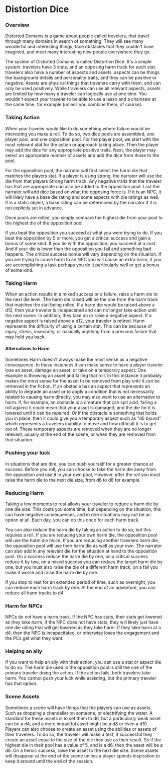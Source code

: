 # Distortion Dice

### Overview

Distorted Domains is a game about people called travelers, that travel through many domains in search of something. They will see many wonderful and interesting things, face obstacles that they couldn't have imagined, and meet many interesting new people everywhere they go.

The system of Distorted Domains is called Distortion Dice. It's a simple system. travelers have 3 stats, and an opposing harm track for each stat. travelers also have a number of aspects and assets. aspects can be things like background details and personality traits, and they can be positive or negative. Assets are physical things that travelers carry with them, and can only be used positively. While travelers can use all relevant aspects, assets are limited by how many a traveler can logically use at one time. You wouldn't expect your traveler to be able to use a lasso and a chainsaw at the same time, for example (unless you combine them, of course).

### Taking Action

When your traveler would like to do something where failure would be interesting you make a roll. To do so, two dice pools are assembled, one player pool, and one opposition pool. For the player pool, we start with the most relevant stat for the action or approach taking place. Then the player may add the dice for any appropriate positive traits. Next, the player may select an appropriate number of assets and add the dice from those to the pool.

For the opposition pool, the narrator will first select the harm die that matches the players stat. If a player is using strong, the narrator will use the die from that players Strong harm track. Any negative traits that the traveler has that are appropriate can also be added to the opposition pool. Last the narrator will add dice based on what the opposing force is. If it is an NPC, it will likely have a base die rating and some aspects with die ratings as well. If is a static object, a base rating can be determined by the narrator if it is not explictly set in advance. 

Once pools are rolled, you simply compare the highest die from your pool to the highest die of the opposition pool.

If you beat the opposition you succeed at what you were trying to do. If you beat the opposition by 5 or more, you get a critical success and gain a bonus of some kind. If you tie with the opposition, you succeed at a cost. And if your die is lower than the opposition you fail and something bad happens. The critical success bonus will vary depending on the situation. If you are trying to cause harm to an NPC you will cause an extra harm, if you are accomplishing a task perhaps you do it particularly well or get a bonus of some kind.

### Taking Harm

When an action results in a mixed success or a failure, raise a harm die to the next die level. The harm die raised will be the one from the harm track that matches the stat being rolled. If a harm die would be raised above a d12, then your traveler is incapaciated and can no longer take action until the next scene. In addition, they take on or raise a negative aspect. If a negative aspect is raised above a d12, your traveler is retired. Harm represents the difficulty of using a certain stat. This can be because of injury, stress, insecurity, or basically anything from a previous failure that may hold you back.

#### Alternatives to Harm

Sometimes Harm doesn't always make the most sense as a negative consequence. In these instances it can make sense to have a player traveler lose an asset, damage an asset, or take on a temporary aspect. One example is throwing an asset and failing that roll. In this instance it probably makes the most sense for the asset to be removed from play until it can be retrieved in the fiction. If an obstacle has an aspect that represents an ability to degrade an asset or to apply a condition that is not necessarily related to causing harm directly, you may also want to use an alternative to harm. If, for example, an obstacle is a creature that can spit acid, failing a roll against it could mean that your asset is damaged, and the die for it is lowered until it can be repaired. Or if the obstacle is something that holds you in place, then it could give you a temporary aspect such as "d6 bound" which represents a travelers inability to move and how difficult it is to get out of. These temporary aspects are removed when they are no longer relevant, usually at the end of the scene, or when they are removed from that situation.

### Pushing your luck

In situations that are dire, you can push yourself for a greater chance at success. Before you roll, you can choose to take the harm die away from the opposition and use it in your own pool, However, after the roll you must raise the harm die to the next die size, from d6 to d8 for example.

### Reducing Harm

Taking a few moments to rest allows your traveler to reduce a harm die by one die size. This costs you some time, but depending on the situation, this can have negative consequences, and in dire situations may not be an option at all. Each day, you can do this once for each harm track.

You can also reduce the harm die by taking an action to do so, but this requires a roll. If you are reducing your own harm die, the opposition pool will use the harm die twice. If you are reducing another travelers harm die, the opposition pool will use their harm die as well as your own. The narrator can also add in any relevant die for the situation at hand to the opposition pool. On a success reduce the harm die by one, on a critical success reduce it by two, on a mixed success you can reduce the target harm die by one, but you must also raise the die of a different harm track, on a fail you make it worse and raise the harm die by one.

If you stop to rest for an extended period of time, such as overnight, you can reduce each harm track by one. At the end of an adventure, you can reduce all harm tracks to d4.

### Harm for NPCs

NPCs do not have a harm track. If the NPC has stats, their stats get lowered as they take harm, if the NPC does not have stats, they will likely just have one die rating that will get lowered as they take harm. If they take harm at a d4, then the NPC is incapacitated, or otherwise loses the engagement and the PCs get what they want.

### Helping an ally

If you want to help an ally with their action, you can use a stat or aspect die to do so. The harm die used in the opposition pool is still the one of the primary traveler doing the action. If the action fails, both travelers take harm. You cannot push your luck while assisting, but the primary traveler has that option.

### Scene Assets

Sometimes a scene will have things that the players can use as assets. Such as dropping a chandelier on someone, or electrifying the water. A standard for these assets is to set them to d6, but a particularly weak asset can be a d4, and a more impactful asset might be a d8 or even a d10. Players can also choose to create an asset using the abilities or assets of their travelers. To do so, the traveler will make a test, if successful they create an asset equal to the size of the die they use as their result. So if the highest die in their pool has a value of 5, and is a d6, then the asset will be a d6. On a heroic success, raise the asset to the next die size. Scene assets will disappear at the end of the scene unless a player spends inspiration to keep it around until the end of the session.